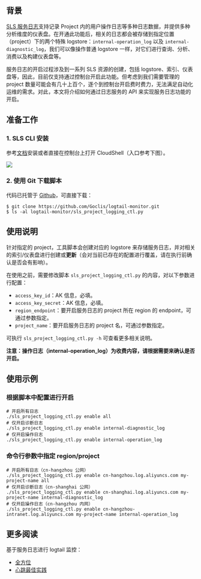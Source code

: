 ## 背景
[SLS 服务日志](https://help.aliyun.com/document_detail/85663.html)支持记录 Project 内的用户操作日志等多种日志数据，并提供多种分析维度的仪表盘。在开通此功能后，相关的日志都会被存储到指定位置（project）下的两个特殊 logstore：`internal-operation_log` 以及 `internal-diagnostic_log`，我们可以像操作普通 logstore 一样，对它们进行查询、分析、消费以及构建仪表盘等。

服务日志的开启过程涉及到一系列 SLS 资源的创建，包括 logstore、索引、仪表盘等，因此，目前仅支持通过控制台开启此功能。但考虑到我们需要管理的 project 数量可能会有几十上百个，逐个到控制台开启费时费力，无法满足自动化运维的需求。对此，本文将介绍如何通过日志服务的 API 来实现服务日志功能的开启。


## 准备工作
### 1. SLS CLI 安装
参考[文档](https://aliyun-log-cli.readthedocs.io/en/latest/README_CN.html?spm=a2c4g.11186623.2.9.7f51384cM9fZkG#%E5%AE%89%E8%A3%85)安装或者直接在控制台上打开 CloudShell（入口参考下图）。

![](https://tva1.sinaimg.cn/large/00831rSTly1gdfhtdlxlij30od01caa4.jpg)

### 2. 使用 Git 下载脚本
代码已托管于 [Github](https://github.com/Goclis/logtail-monitor)，可直接下载：

```
$ git clone https://github.com/Goclis/logtail-monitor.git
$ ls -al logtail-monitor/sls_project_logging_ctl.py
```


## 使用说明
针对指定的 project，工具脚本会创建对应的 logstore 来存储服务日志，并对相关的索引/仪表盘进行创建或**更新**（会对当前已存在的配置进行覆盖，请在执行前确认是否会有影响）。

在使用之前，需要修改脚本 `sls_project_logging_ctl.py` 的内容，对以下参数进行配置：

- `access_key_id`：AK 信息，必填。
- `access_key_secret`：AK 信息，必填。
- `region_endpoint`：要开启服务日志的 project 所在 region 的 endpoint，可通过参数指定。
- `project_name`：要开启服务日志的 project 名，可通过参数指定。

可执行 `sls_project_logging_ctl.py -h` 可查看更多相关说明。

**注意：操作日志（internal-operation_log）为收费内容，请根据需要来确认是否开启。**


## 使用示例
### 根据脚本中配置进行开启
```
# 开启所有日志
./sls_project_logging_ctl.py enable all
# 仅开启诊断日志
./sls_project_logging_ctl.py enable internal-diagnostic_log
# 仅开启操作日志
./sls_project_logging_ctl.py enable internal-operation_log
```

### 命令行参数中指定 region/project
```
# 开启所有日志（cn-hangzhou 公网）
./sls_project_logging_ctl.py enable cn-hangzhou.log.aliyuncs.com my-project-name all
# 仅开启诊断日志（cn-shanghai 公网）
./sls_project_logging_ctl.py enable cn-shanghai.log.aliyuncs.com my-project-name internal-diagnostic_log
# 仅开启操作日志（cn-hangzhou 内网）
./sls_project_logging_ctl.py enable cn-hangzhou-intranet.log.aliyuncs.com my-project-name internal-operation_log
```


## 更多阅读
基于服务日志进行 logtail 监控：

- [全方位](https://yq.aliyun.com/articles/691336)
- [心跳最佳实践](https://yq.aliyun.com/articles/727322)
